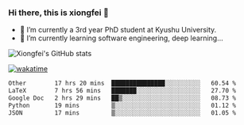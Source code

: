 ### Hi there, this is xiongfei 👋


- 🔭 I’m currently a 3rd year PhD student at Kyushu University.
- 🌱 I’m currently learning software engineering, deep learning...

<!--
**X1on9f31/X1on9f31** is a ✨ _special_ ✨ repository because its `README.md` (this file) appears on your GitHub profile.
Here are some ideas to get you started:
-->

![Xiongfei's GitHub stats](https://github-readme-stats.vercel.app/api?username=X1on9f31)


[![wakatime](https://wakatime.com/badge/user/9e8d5516-d162-43e7-9563-87295d455a71.svg)](https://wakatime.com/@9e8d5516-d162-43e7-9563-87295d455a71)

<!--START_SECTION:waka-->

```txt
Other        17 hrs 20 mins  ███████████████░░░░░░░░░░   60.54 %
LaTeX        7 hrs 56 mins   ███████░░░░░░░░░░░░░░░░░░   27.70 %
Google Doc   2 hrs 29 mins   ██▒░░░░░░░░░░░░░░░░░░░░░░   08.73 %
Python       19 mins         ▒░░░░░░░░░░░░░░░░░░░░░░░░   01.12 %
JSON         17 mins         ▒░░░░░░░░░░░░░░░░░░░░░░░░   01.05 %
```

<!--END_SECTION:waka-->

